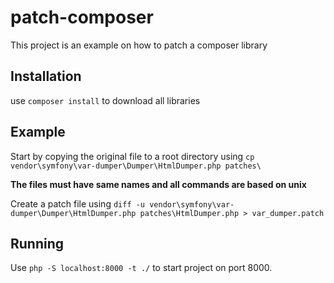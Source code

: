 # patch-composer

This project is an example on how to patch a composer library

## Installation
use `composer install` to download all libraries

## Example

Start by copying the original file to a root directory using `cp vendor\symfony\var-dumper\Dumper\HtmlDumper.php patches\`

<strong>The files must have same names and all commands are based on unix</strong> 

Create a patch file using `diff -u vendor\symfony\var-dumper\Dumper\HtmlDumper.php patches\HtmlDumper.php > var_dumper.patch`

## Running
Use `php -S localhost:8000 -t ./` to start project on port 8000.

